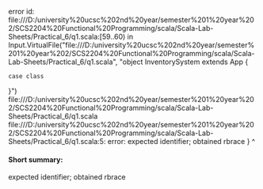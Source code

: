 error id: file:///D:/university%20ucsc%202nd%20year/semester%201%20year%202/SCS2204%20Functional%20Programming/scala/Scala-Lab-Sheets/Practical_6/q1.scala:[59..60) in Input.VirtualFile("file:///D:/university%20ucsc%202nd%20year/semester%201%20year%202/SCS2204%20Functional%20Programming/scala/Scala-Lab-Sheets/Practical_6/q1.scala", "object InventorySystem extends App {

    case class 

}")
file:///D:/university%20ucsc%202nd%20year/semester%201%20year%202/SCS2204%20Functional%20Programming/scala/Scala-Lab-Sheets/Practical_6/q1.scala
file:///D:/university%20ucsc%202nd%20year/semester%201%20year%202/SCS2204%20Functional%20Programming/scala/Scala-Lab-Sheets/Practical_6/q1.scala:5: error: expected identifier; obtained rbrace
}
^
#### Short summary: 

expected identifier; obtained rbrace